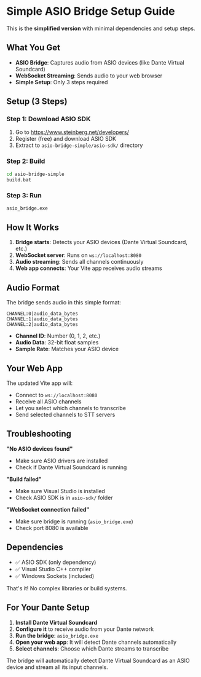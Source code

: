 # Simple ASIO Bridge Setup Guide

This is the **simplified version** with minimal dependencies and setup steps.

## What You Get

- **ASIO Bridge**: Captures audio from ASIO devices (like Dante Virtual Soundcard)
- **WebSocket Streaming**: Sends audio to your web browser
- **Simple Setup**: Only 3 steps required

## Setup (3 Steps)

### Step 1: Download ASIO SDK
1. Go to https://www.steinberg.net/developers/
2. Register (free) and download ASIO SDK
3. Extract to `asio-bridge-simple/asio-sdk/` directory

### Step 2: Build
```bash
cd asio-bridge-simple
build.bat
```

### Step 3: Run
```bash
asio_bridge.exe
```

## How It Works

1. **Bridge starts**: Detects your ASIO devices (Dante Virtual Soundcard, etc.)
2. **WebSocket server**: Runs on `ws://localhost:8080`
3. **Audio streaming**: Sends all channels continuously
4. **Web app connects**: Your Vite app receives audio streams

## Audio Format

The bridge sends audio in this simple format:
```
CHANNEL:0|audio_data_bytes
CHANNEL:1|audio_data_bytes
CHANNEL:2|audio_data_bytes
```

- **Channel ID**: Number (0, 1, 2, etc.)
- **Audio Data**: 32-bit float samples
- **Sample Rate**: Matches your ASIO device

## Your Web App

The updated Vite app will:
- Connect to `ws://localhost:8080`
- Receive all ASIO channels
- Let you select which channels to transcribe
- Send selected channels to STT servers

## Troubleshooting

**"No ASIO devices found"**
- Make sure ASIO drivers are installed
- Check if Dante Virtual Soundcard is running

**"Build failed"**
- Make sure Visual Studio is installed
- Check ASIO SDK is in `asio-sdk/` folder

**"WebSocket connection failed"**
- Make sure bridge is running (`asio_bridge.exe`)
- Check port 8080 is available

## Dependencies

- ✅ ASIO SDK (only dependency)
- ✅ Visual Studio C++ compiler
- ✅ Windows Sockets (included)

That's it! No complex libraries or build systems.

## For Your Dante Setup

1. **Install Dante Virtual Soundcard**
2. **Configure it** to receive audio from your Dante network
3. **Run the bridge**: `asio_bridge.exe`
4. **Open your web app**: It will detect Dante channels automatically
5. **Select channels**: Choose which Dante streams to transcribe

The bridge will automatically detect Dante Virtual Soundcard as an ASIO device and stream all its input channels.
